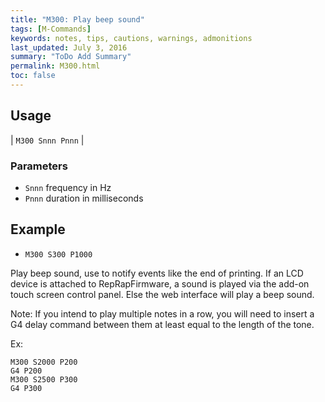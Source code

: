 ```yaml
---
title: "M300: Play beep sound" 
tags: [M-Commands]
keywords: notes, tips, cautions, warnings, admonitions
last_updated: July 3, 2016
summary: "ToDo Add Summary"
permalink: M300.html
toc: false
---
```



## Usage ##

| `M300 Snnn Pnnn` | 

### Parameters ###

+ `Snnn` frequency in Hz
+ `Pnnn` duration in milliseconds

## Example ##

+ `M300 S300 P1000`

Play beep sound, use to notify events like the end of printing. If an LCD device is attached to RepRapFirmware, a sound is played via the add-on touch screen control panel. Else the web interface will play a beep sound.

Note: If you intend to play multiple notes in a row, you will need to insert a G4 delay command between them at least equal to the length of the tone.

Ex:

```
M300 S2000 P200
G4 P200
M300 S2500 P300
G4 P300
```
